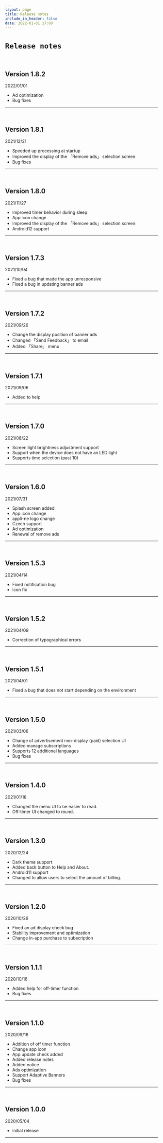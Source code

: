 ```yaml
---
layout: page
title: Release notes
include_in_header: false
date: 2022-01-01 17:00
---
```


# `Release notes`
<br>

## **Version 1.8.2**
2022/01/01
- Ad optimization
- Bug fixes

---
<br>

## **Version 1.8.1**
2021/12/21
- Speeded up processing at startup
- Improved the display of the 「Remove ads」 selection screen
- Bug fixes

---
<br>

## **Version 1.8.0**
2021/11/27
- Improved timer behavior during sleep
- App icon change
- Improved the display of the 「Remove ads」 selection screen
- Android12 support

---
<br>

## **Version 1.7.3**
2021/10/04
- Fixed a bug that made the app unresponsive
- Fixed a bug in updating banner ads

---
<br>

## **Version 1.7.2**
2021/09/26
- Change the display position of banner ads
- Changed 「Send Feedback」 to email
- Added 「Share」 menu

---
<br>

## **Version 1.7.1**
2021/09/06
- Added to help

---
<br>

## **Version 1.7.0**
2021/08/22
- Screen light brightness adjustment support
- Support when the device does not have an LED light
- Supports time selection (past 10)

---
<br>

## **Version 1.6.0**
2021/07/31
- Splash screen added
- App icon change
- appli-ne logo change
- Czech support
- Ad optimization
- Renewal of remove ads

---
<br>

## **Version 1.5.3**
2021/04/14
- Fixed notification bug
- Icon fix

---
<br>

## **Version 1.5.2**
2021/04/09
- Correction of typographical errors

---
<br>

## **Version 1.5.1**
2021/04/01
- Fixed a bug that does not start depending on the environment

---
<br>

## **Version 1.5.0**
2021/03/06
- Change of advertisement non-display (paid) selection UI
- Added manage subscriptions
- Supports 12 additional languages
- Bug fixes

---
<br>

## **Version 1.4.0**
2021/01/18
- Changed the menu UI to be easier to read.
- Off-timer UI changed to round.

---
<br>

## **Version 1.3.0**
2020/12/24
- Dark theme support
- Added back button to Help and About.
- Android11 support
- Changed to allow users to select the amount of billing.

---
<br>

## **Version 1.2.0**
2020/10/29
- Fixed an ad display check bug
- Stability improvement and optimization
- Change in-app purchase to subscription

---
<br>

## **Version 1.1.1**
2020/10/16
- Added help for off-timer function
- Bug fixes

---
<br>

## **Version 1.1.0**
2020/09/18
- Addition of off timer function
- Change app icon
- App update check added
- Added release notes
- Added notice
- Ads optimization
- Support Adaptive Banners
- Bug fixes

---
<br>

## **Version 1.0.0**
2020/05/04
- Initial release

---
<br>